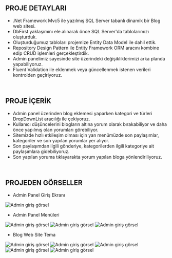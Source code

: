 <br/>

## PROJE DETAYLARI

* .Net Framework Mvc5 ile yazılmış SQL Server tabanlı dinamik bir Blog web sitesi.
* DbFirst yaklaşımını ele alınarak önce SQL Server'da tablolarımızı oluşturduk.
* Oluşturduğumuz tabloları projemize Entity Data Model ile dahil ettik.
* Repository Design Pattern ile Entity Framework ORM aracını kombine edip CRUD işlemleri gerçekleştirdik.
* Admin panelimiz sayesinde site üzerindeki değişikliklerimizi arka planda yapabiliyoruz.
* Fluent Validation ile eklenmek veya güncellenmek istenen verileri kontrolden geçiriyoruz.

<br/>

## PROJE İÇERİK
* Admin panel üzerinden blog eklemesi yaparken kategori ve türleri DropDownList aracılığı ile çekiyoruz.
* Kullanıcı düşüncelerini blogların altına yorum olarak bırakabiliyor ve daha önce yapılmış olan yorumları görebiliyor.
* Sitemizde hızlı etkileşim olması için yan menümüzde son paylaşımlar, kategoriler ve son yapılan yorumlar yer alıyor.
* Son paylaşımdan ilgili gönderiye, kategorilerden ilgili kategoriye ait paylaşımlara gidebiliyoruz.
* Son yapılan yoruma tıklayarakta yorum yapılan bloga yönlendiriliyoruz.

<br/>

## PROJEDEN GÖRSELLER
* Admin Panel Giriş Ekranı

![Admin giriş görsel](https://github.com/yusuferturkk/MvcBlogProject/blob/master/MvcBlog/Templates/BlogTemplate/images/image-9.jpg)

* Admin Panel Menüleri 

![Admin giriş görsel](https://github.com/yusuferturkk/MvcBlogProject/blob/master/MvcBlog/Templates/BlogTemplate/images/image-1.jpg)
![Admin giriş görsel](https://github.com/yusuferturkk/MvcBlogProject/blob/master/MvcBlog/Templates/BlogTemplate/images/image-2.jpg)
![Admin giriş görsel](https://github.com/yusuferturkk/MvcBlogProject/blob/master/MvcBlog/Templates/BlogTemplate/images/image-3.jpg)

* Blog Web Site Tema

![Admin giriş görsel](https://github.com/yusuferturkk/MvcBlogProject/blob/master/MvcBlog/Templates/BlogTemplate/images/image-4.jpg)
![Admin giriş görsel](https://github.com/yusuferturkk/MvcBlogProject/blob/master/MvcBlog/Templates/BlogTemplate/images/image-5.jpg)
![Admin giriş görsel](https://github.com/yusuferturkk/MvcBlogProject/blob/master/MvcBlog/Templates/BlogTemplate/images/image-6.jpg)
![Admin giriş görsel](https://github.com/yusuferturkk/MvcBlogProject/blob/master/MvcBlog/Templates/BlogTemplate/images/image-7.jpg)
![Admin giriş görsel](https://github.com/yusuferturkk/MvcBlogProject/blob/master/MvcBlog/Templates/BlogTemplate/images/image-8.jpg)
